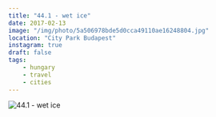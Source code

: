 ```yaml
---
title: "44.1 - wet ice"
date: 2017-02-13
image: "/img/photo/5a506978bde5d0cca49110ae16248804.jpg"
location: "City Park Budapest"
instagram: true
draft: false
tags:
    - hungary
    - travel
    - cities
---
```


![44.1 - wet ice](/img/photo/5a506978bde5d0cca49110ae16248804.jpg)
